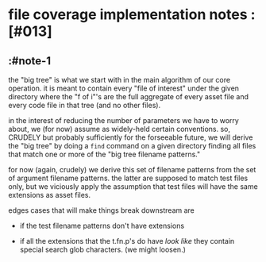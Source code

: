 # file coverage implementation notes :[#013]

## :#note-1

the "big tree" is what we start with in the main algorithm of our
core operation. it is meant to contain every "file of interest"
under the given directory where the "f of i"'s are the full
aggregate of every asset file and every code file in that tree (and
no other files).

in the interest of reducing the number of parameters we have to
worry about, we (for now) assume as widely-held certain conventions.
so, CRUDELY but probably sufficiently for the forseeable future, we
will derive the "big tree" by doing a `find` command on a given
directory finding all files that match one or more of the "big tree
filename patterns."

for now (again, crudely) we derive this set of filename patterns
from the set of argument filename patterns. the latter are supposed
to match test files only, but we viciously apply the assumption
that test files will have the same extensions as asset files.

edges cases that will make things break downstream are

  - if the test filename patterns don't have extensions

  - if all the extensions that the t.fn.p's do have *look like*
    they contain special search glob characters. (we might loosen.)

